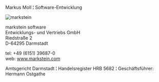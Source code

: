 Markus Moll ¦ Software-Entwicklung

![markstein](https://github.com/markstein-moll/markstein-moll/assets/143504491/76950fb7-dcf0-41be-b0ef-e1da53117dc4)

markstein software  
Entwicklungs- und Vertriebs GmbH  
Riedstraße 2  
D-64295 Darmstadt

tel:   +49 (6151) 39687-0  
web:   www.markstein.com

Amtsgericht Darmstadt ¦ Handelsregister HRB 5682 ¦ Geschäftsführer: Hermann Ostgathe
